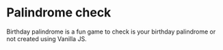 # Palindrome check
 Birthday palindrome is a fun game to check is your birthday palindrome or not created using Vanilla JS.
